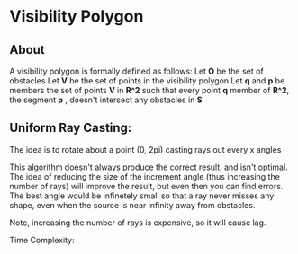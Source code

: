Visibility Polygon
=====================

## About

A visibility polygon is formally defined as follows:
Let **O** be the set of obstacles
Let **V** be the set of points in the visibility polygon
Let **q** and **p** be members 
the set of points **V** in **R^2** such that every point **q** member of **R^2**, the segment **p** , doesn't intersect any obstacles in **S**

## Uniform Ray Casting:

The idea is to rotate about a point (0, 2pi) casting rays out every x angles

This algorithm doesn't always produce the correct result, and isn't optimal. The idea of reducing the size of the increment angle (thus increasing the number of rays) will improve the result, but even then you can find errors. The best angle would be infinetely small so that a ray never misses any shape, even when the source is near infinity away from obstacles.

Note, increasing the number of rays is expensive, so it will cause lag.

Time Complexity: 
